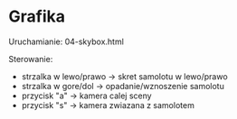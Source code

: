 # Grafika

Uruchamianie: 04-skybox.html

Sterowanie:
- strzalka w lewo/prawo -> skret samolotu w lewo/prawo
- strzalka w gore/dol -> opadanie/wznoszenie samolotu
- przycisk "a" -> kamera calej sceny
- przycisk "s" -> kamera zwiazana z samolotem